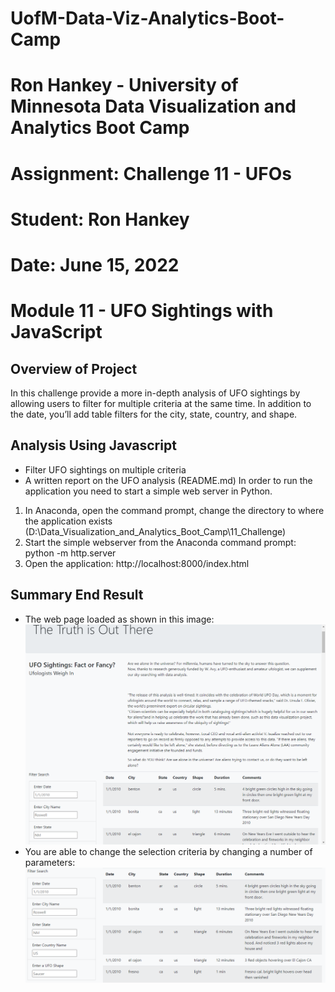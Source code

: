 # UofM-Data-Viz-Analytics-Boot-Camp
# Ron Hankey - University of Minnesota Data Visualization and Analytics Boot Camp
#                   Assignment: Challenge 11 - UFOs
#                           Student: Ron Hankey
#                           Date: June 15, 2022

# Module 11 - UFO Sightings with JavaScript

## Overview of Project
In this challenge provide a more in-depth analysis of UFO sightings by allowing users to filter for multiple criteria at the same time. In addition to the date, you’ll add table filters for the city, state, country, and shape.

## Analysis Using Javascript
* Filter UFO sightings on multiple criteria
* A written report on the UFO analysis (README.md)
In order to run the application you need to start a simple web server in Python. 
1. In Anaconda, open the command prompt, change the directory to where the application exists (D:\Data_Visualization_and_Analytics_Boot_Camp\11_Challenge)
2. Start the simple webserver from the Anaconda command prompt: python -m http.server
3. Open the application: http://localhost:8000/index.html

## Summary  End Result
* The web page loaded as shown in this image: 
![UFo_Page](https://github.com/lykkelig/UFOs/blob/main/static/images/UFO_Web_Page.png)
* You are able to change the selection criteria by changing a number of parameters: 
![Selecion](https://github.com/lykkelig/UFOs/blob/main/static/images/UFO_Web_Page_Selection.png)